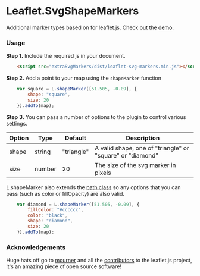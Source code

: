 # Leaflet.SvgShapeMarkers
Additional marker types based on for leaflet.js. Check out the [demo](http://rowanwins.github.io/Leaflet.SvgShapeMarkers/example/).

### Usage
**Step 1.** Include the required js in your document. 

```html
   	<script src="extraSvgMarkers/dist/leaflet-svg-markers.min.js"></script>
```

**Step 2.** Add a point to your map using the `shapeMarker` function

``` js
	var square = L.shapeMarker([51.505, -0.09], {
		shape: "square",
		size: 20
	}).addTo(map);
```

**Step 3.**
You can pass a number of options to the plugin to control various settings.

| Option        | Type         | Default      | Description   |
| ------------- |--------------|--------------|---------------|
| shape | string | "triangle" | A valid shape, one of "triangle" or "square" or "diamond" |
| size | number | 20 | The size of the svg marker in pixels |

L.shapeMarker also extends the [path class](http://leafletjs.com/reference.html#path) so any options that you can pass (such as color or fillOpacity) are also valid.

``` js
	var diamond = L.shapeMarker([51.505, -0.09], {
		fillColor: "#cccccc",
		color: "black",
		shape: "diamond",
		size: 20
	}).addTo(map);
```

### Acknowledgements
Huge hats off go to [mourner](https://github.com/mourner) and all the [contributors](https://github.com/Leaflet/Leaflet/graphs/contributors) to the leaflet.js project, it's an amazing piece of open source software!